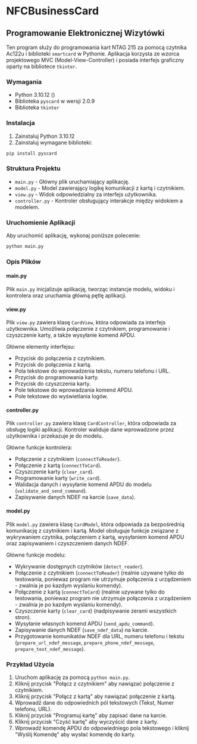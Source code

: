 # NFCBusinessCard

## Programowanie Elektronicznej Wizytówki

Ten program służy do programowania kart NTAG 215 za pomocą czytnika Ac122u i biblioteki `smartcard` w Pythonie. Aplikacja korzysta ze wzorca projektowego MVC (Model-View-Controller) i posiada interfejs graficzny oparty na bibliotece `tkinter`.

### Wymagania

- Python 3.10.12 ()
- Biblioteka `pyscard` w wersji 2.0.9
- Biblioteka `tkinter` 

### Instalacja

1. Zainstaluj Python 3.10.12
2. Zainstaluj wymagane biblioteki:

```bash
pip install pyscard
```

### Struktura Projektu

- `main.py` - Główny plik uruchamiający aplikację.
- `model.py` - Model zawierający logikę komunikacji z kartą i czytnikiem.
- `view.py` - Widok odpowiedzialny za interfejs użytkownika.
- `controller.py` - Kontroler obsługujący interakcje między widokiem a modelem.

### Uruchomienie Aplikacji

Aby uruchomić aplikację, wykonaj poniższe polecenie:

```bash
python main.py
```

### Opis Plików

#### main.py

Plik `main.py` inicjalizuje aplikację, tworząc instancje modelu, widoku i kontrolera oraz uruchamia główną pętlę aplikacji.

#### view.py

Plik `view.py` zawiera klasę `CardView`, która odpowiada za interfejs użytkownika. Umożliwia połączenie z czytnikiem, programowanie i czyszczenie karty, a także wysyłanie komend APDU. 

Główne elementy interfejsu:
- Przycisk do połączenia z czytnikiem.
- Przycisk do połączenia z kartą.
- Pola tekstowe do wprowadzenia tekstu, numeru telefonu i URL.
- Przycisk do programowania karty.
- Przycisk do czyszczenia karty.
- Pole tekstowe do wprowadzania komend APDU.
- Pole tekstowe do wyświetlania logów.

#### controller.py

Plik `controller.py` zawiera klasę `CardController`, która odpowiada za obsługę logiki aplikacji. Kontroler waliduje dane wprowadzone przez użytkownika i przekazuje je do modelu.

Główne funkcje kontrolera:
- Połączenie z czytnikiem (`connectToReader`).
- Połączenie z kartą (`connectToCard`).
- Czyszczenie karty (`clear_card`).
- Programowanie karty (`write_card`).
- Walidacja danych i wysyłanie komend APDU do modelu (`validate_and_send_command`).
- Zapisywanie danych NDEF na karcie (`save_data`).

#### model.py

Plik `model.py` zawiera klasę `CardModel`, która odpowiada za bezpośrednią komunikację z czytnikiem i kartą. Model obsługuje funkcje związane z wykrywaniem czytnika, połączeniem z kartą, wysyłaniem komend APDU oraz zapisywaniem i czyszczeniem danych NDEF.

Główne funkcje modelu:
- Wykrywanie dostępnych czytników (`detect_reader`).
- Połączenie z czytnikiem (`connectToReader`) (realnie uzywane tylko do testowania, poniewaz program nie utrzymuje połączenia z urządzeniem - zwalnia je po kazdym wyslaniu komendy).
- Połączenie z kartą (`connectToCard`) (realnie uzywane tylko do testowania, poniewaz program nie utrzymuje połączenia z urządzeniem - zwalnia je po kazdym wyslaniu komendy).
- Czyszczenie karty (`clear_card`) (nadpisywanie zerami wszystkich stron).
- Wysyłanie własnych komend APDU (`send_apdu_command`).
- Zapisywanie danych NDEF (`save_ndef_data`) na karcie.
- Przygotowanie komunikatów NDEF dla URL, numeru telefonu i tekstu (`prepare_url_ndef_message`, `prepare_phone_ndef_message`, `prepare_text_ndef_message`).

### Przykład Użycia

1. Uruchom aplikację za pomocą `python main.py`.
2. Kliknij przycisk "Połącz z czytnikiem" aby nawiązać połączenie z czytnikiem.
3. Kliknij przycisk "Połącz z kartą" aby nawiązać połączenie z kartą.
4. Wprowadź dane do odpowiednich pól tekstowych (Tekst, Numer telefonu, URL).
5. Kliknij przycisk "Programuj kartę" aby zapisać dane na karcie.
6. Kliknij przycisk "Czyść kartę" aby wyczyścić dane z karty.
7. Wprowadź komendę APDU do odpowiedniego pola tekstowego i kliknij "Wyślij Komendę" aby wysłać komendę do karty.
